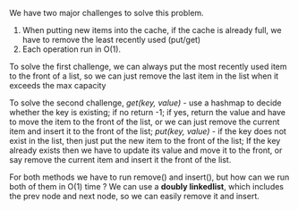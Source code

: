 We have two major challenges to solve this problem.
1. When putting new items into the cache, if the cache is already full, we have to remove the least recently used (put/get)
2. Each operation run in O(1).

To solve the first challenge, we can always put the most recently used item to the front of a list, so we can just remove the last item in the list when it exceeds the max capacity

To solve the second challenge,
*get(key, value)* - use a hashmap to decide whether the key is existing; if no return -1; if yes, return the value and have to move the item to the front of the list, or we can just remove the current item and insert it to the front of the list;
*put(key, value)* - if the key does not exist in the list, then just put the new item to the front of the list; If the key already exists then we have to update its value and move it to the front, or say remove the current item and insert it the front of the list.

For both methods we have to run remove() and insert(), but how can we run both of them in O(1) time ?  We can use a **doubly linkedlist**, which includes the prev node and next node, so we can easily remove it and insert.
